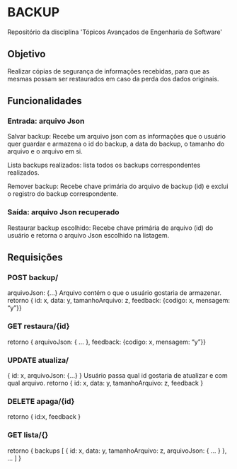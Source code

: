 # BACKUP
Repositório da disciplina 'Tópicos Avançados de Engenharia de Software'

## Objetivo
Realizar cópias de segurança de informações recebidas, para que as mesmas possam ser restaurados em caso da perda dos dados originais.

## Funcionalidades
### Entrada: arquivo Json
Salvar backup: Recebe um arquivo json com as informações que o usuário quer guardar e armazena o id do backup, a data do backup, o tamanho do arquivo e o arquivo em si. 

Lista backups realizados: lista todos os backups correspondentes realizados.

Remover backup: Recebe chave primária do arquivo de backup (id) e exclui o registro do backup correspondente. 

### Saída: arquivo Json recuperado
Restaurar backup escolhido: Recebe chave primária de arquivo (id) do usuário e retorna o arquivo Json escolhido na listagem.


## Requisições
### POST backup/
arquivoJson:  {...}    Arquivo contém o que o usuário gostaria de armazenar.
retorno { id: x, data: y, tamanhoArquivo: z, feedback: {codigo: x, mensagem: “y”}}
 
### GET restaura/{id}
retorno { arquivoJson: { … }, feedback: {codigo: x, mensagem: “y”}}
 
### UPDATE atualiza/
{ id: x, arquivoJson: {...} }      Usuário passa qual id gostaria de atualizar e com qual arquivo.
retorno { id: x, data: y, tamanhoArquivo: z, feedback }
 
### DELETE apaga/{id}
retorno { id:x, feedback }
 
### GET lista/{}
retorno { backups [ { id: x, data: y, tamanhoArquivo: z, arquivoJson: { … } }, ... ] }
